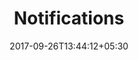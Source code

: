 ---
title: "Notifications"
date: 2017-09-26T13:44:12+05:30
draft: false
layout: notifications
property: "Casa Baga"
status: "In Process"
url: /notifications/casa-baga/
slug: "casa-baga/"


---